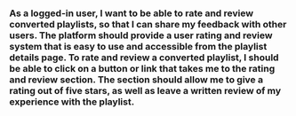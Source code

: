 ### As a logged-in user, I want to be able to rate and review converted playlists, so that I can share my feedback with other users. The platform should provide a user rating and review system that is easy to use and accessible from the playlist details page. To rate and review a converted playlist, I should be able to click on a button or link that takes me to the rating and review section. The section should allow me to give a rating out of five stars, as well as leave a written review of my experience with the playlist.